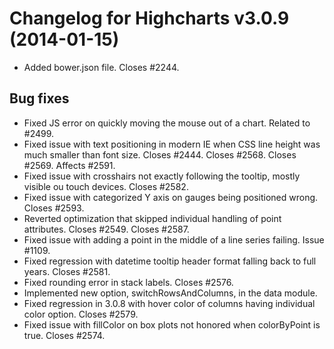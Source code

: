 # Changelog for Highcharts v3.0.9 (2014-01-15)
        
- Added bower.json file. Closes #2244.

## Bug fixes
- Fixed JS error on quickly moving the mouse out of a chart. Related to #2499.
- Fixed issue with text positioning in modern IE when CSS line height was much smaller than font size. Closes #2444. Closes #2568. Closes #2569. Affects #2591.
- Fixed issue with crosshairs not exactly following the tooltip, mostly visible ou touch devices. Closes #2582.
- Fixed issue with categorized Y axis on gauges being positioned wrong. Closes #2593.
- Reverted optimization that skipped individual handling of point attributes. Closes #2549. Closes #2587.
- Fixed issue with adding a point in the middle of a line series failing. Issue #1109.
- Fixed regression with datetime tooltip header format falling back to full years. Closes #2581.
- Fixed rounding error in stack labels. Closes #2576.
- Implemented new option, switchRowsAndColumns, in the data module.
- Fixed regression in 3.0.8 with hover color of columns having individual color option. Closes #2579.
- Fixed issue with fillColor on box plots not honored when colorByPoint is true. Closes #2574.